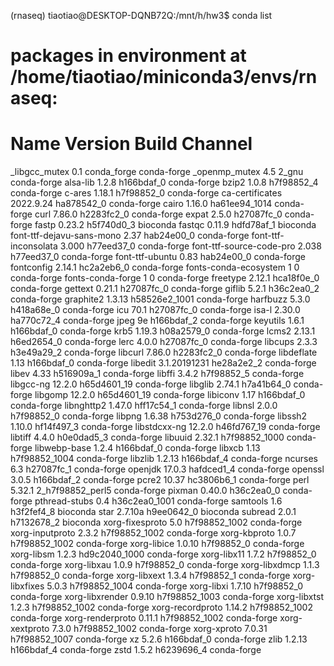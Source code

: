 (rnaseq) tiaotiao@DESKTOP-DQNB72Q:/mnt/h/hw3$ conda list
# packages in environment at /home/tiaotiao/miniconda3/envs/rnaseq:
#
# Name                    Version                   Build  Channel
_libgcc_mutex             0.1                 conda_forge    conda-forge
_openmp_mutex             4.5                       2_gnu    conda-forge
alsa-lib                  1.2.8                h166bdaf_0    conda-forge
bzip2                     1.0.8                h7f98852_4    conda-forge
c-ares                    1.18.1               h7f98852_0    conda-forge
ca-certificates           2022.9.24            ha878542_0    conda-forge
cairo                     1.16.0            ha61ee94_1014    conda-forge
curl                      7.86.0               h2283fc2_0    conda-forge
expat                     2.5.0                h27087fc_0    conda-forge
fastp                     0.23.2               h5f740d0_3    bioconda
fastqc                    0.11.9               hdfd78af_1    bioconda
font-ttf-dejavu-sans-mono 2.37                 hab24e00_0    conda-forge
font-ttf-inconsolata      3.000                h77eed37_0    conda-forge
font-ttf-source-code-pro  2.038                h77eed37_0    conda-forge
font-ttf-ubuntu           0.83                 hab24e00_0    conda-forge
fontconfig                2.14.1               hc2a2eb6_0    conda-forge
fonts-conda-ecosystem     1                             0    conda-forge
fonts-conda-forge         1                             0    conda-forge
freetype                  2.12.1               hca18f0e_0    conda-forge
gettext                   0.21.1               h27087fc_0    conda-forge
giflib                    5.2.1                h36c2ea0_2    conda-forge
graphite2                 1.3.13            h58526e2_1001    conda-forge
harfbuzz                  5.3.0                h418a68e_0    conda-forge
icu                       70.1                 h27087fc_0    conda-forge
isa-l                     2.30.0               ha770c72_4    conda-forge
jpeg                      9e                   h166bdaf_2    conda-forge
keyutils                  1.6.1                h166bdaf_0    conda-forge
krb5                      1.19.3               h08a2579_0    conda-forge
lcms2                     2.13.1               h6ed2654_0    conda-forge
lerc                      4.0.0                h27087fc_0    conda-forge
libcups                   2.3.3                h3e49a29_2    conda-forge
libcurl                   7.86.0               h2283fc2_0    conda-forge
libdeflate                1.13                 h166bdaf_0    conda-forge
libedit                   3.1.20191231         he28a2e2_2    conda-forge
libev                     4.33                 h516909a_1    conda-forge
libffi                    3.4.2                h7f98852_5    conda-forge
libgcc-ng                 12.2.0              h65d4601_19    conda-forge
libglib                   2.74.1               h7a41b64_0    conda-forge
libgomp                   12.2.0              h65d4601_19    conda-forge
libiconv                  1.17                 h166bdaf_0    conda-forge
libnghttp2                1.47.0               hff17c54_1    conda-forge
libnsl                    2.0.0                h7f98852_0    conda-forge
libpng                    1.6.38               h753d276_0    conda-forge
libssh2                   1.10.0               hf14f497_3    conda-forge
libstdcxx-ng              12.2.0              h46fd767_19    conda-forge
libtiff                   4.4.0                h0e0dad5_3    conda-forge
libuuid                   2.32.1            h7f98852_1000    conda-forge
libwebp-base              1.2.4                h166bdaf_0    conda-forge
libxcb                    1.13              h7f98852_1004    conda-forge
libzlib                   1.2.13               h166bdaf_4    conda-forge
ncurses                   6.3                  h27087fc_1    conda-forge
openjdk                   17.0.3               hafdced1_4    conda-forge
openssl                   3.0.5                h166bdaf_2    conda-forge
pcre2                     10.37                hc3806b6_1    conda-forge
perl                      5.32.1          2_h7f98852_perl5    conda-forge
pixman                    0.40.0               h36c2ea0_0    conda-forge
pthread-stubs             0.4               h36c2ea0_1001    conda-forge
samtools                  1.6                  h3f2fef4_8    bioconda
star                      2.7.10a              h9ee0642_0    bioconda
subread                   2.0.1                h7132678_2    bioconda
xorg-fixesproto           5.0               h7f98852_1002    conda-forge
xorg-inputproto           2.3.2             h7f98852_1002    conda-forge
xorg-kbproto              1.0.7             h7f98852_1002    conda-forge
xorg-libice               1.0.10               h7f98852_0    conda-forge
xorg-libsm                1.2.3             hd9c2040_1000    conda-forge
xorg-libx11               1.7.2                h7f98852_0    conda-forge
xorg-libxau               1.0.9                h7f98852_0    conda-forge
xorg-libxdmcp             1.1.3                h7f98852_0    conda-forge
xorg-libxext              1.3.4                h7f98852_1    conda-forge
xorg-libxfixes            5.0.3             h7f98852_1004    conda-forge
xorg-libxi                1.7.10               h7f98852_0    conda-forge
xorg-libxrender           0.9.10            h7f98852_1003    conda-forge
xorg-libxtst              1.2.3             h7f98852_1002    conda-forge
xorg-recordproto          1.14.2            h7f98852_1002    conda-forge
xorg-renderproto          0.11.1            h7f98852_1002    conda-forge
xorg-xextproto            7.3.0             h7f98852_1002    conda-forge
xorg-xproto               7.0.31            h7f98852_1007    conda-forge
xz                        5.2.6                h166bdaf_0    conda-forge
zlib                      1.2.13               h166bdaf_4    conda-forge
zstd                      1.5.2                h6239696_4    conda-forge
